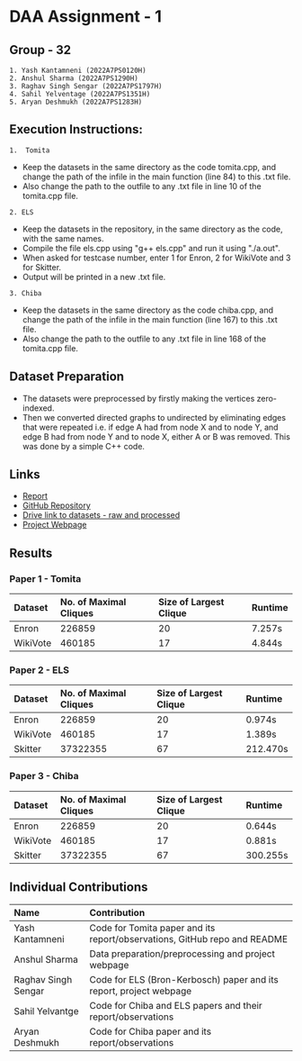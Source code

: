 
# DAA Assignment - 1
## Group - 32

    1. Yash Kantamneni (2022A7PS0120H)
    2. Anshul Sharma (2022A7PS1290H)
    3. Raghav Singh Sengar (2022A7PS1797H)
    4. Sahil Yelventage (2022A7PS1351H)
    5. Aryan Deshmukh (2022A7PS1283H)

## Execution Instructions:

`1.  Tomita`
- Keep the datasets in the same directory as the code tomita.cpp, and change the path of the infile in the main function (line 84) to this .txt file.
- Also change the path to the outfile to any .txt file in line 10 of the tomita.cpp file.

`2. ELS`
- Keep the datasets in the repository, in the same directory as the code, with the same names. 
- Compile the file els.cpp using "g++ els.cpp" and run it using "./a.out".
- When asked for testcase number, enter 1 for Enron, 2 for WikiVote and 3 for Skitter.
- Output will be printed in a new .txt file.

`3. Chiba`
- Keep the datasets in the same directory as the code chiba.cpp, and change the path of the infile in the main function (line 167) to this .txt file.
- Also change the path to the outfile to any .txt file in line 168 of the tomita.cpp file.

## Dataset Preparation

- The datasets were preprocessed by firstly making the vertices zero-indexed.
- Then we converted directed graphs to undirected by eliminating edges that were repeated i.e. if edge A had from node X and to node Y, and edge B had from node Y and to node X, either A or B was removed. This was done by a simple C++ code.

## Links

- [Report](https://drive.google.com/file/d/1tlA4FisdCrfhHJnxJ_BA4jFEstDXAeps/view?usp=sharing)
- [GitHub Repository](https://github.com/yashk3204/Design-And-Analysis-Of-Algorithms-Project-1)
- [Drive link to datasets - raw and processed](https://drive.google.com/drive/folders/1-4az2Kc6ZPhNIgaqevhy0AFzrFek0PMV?usp=sharing)
- [Project Webpage]()

## Results

### Paper 1 - Tomita
| Dataset | No. of Maximal Cliques | Size of Largest Clique | Runtime |
| :-------- | :------- | :------------------------- | :---------- |
| Enron | 226859 | 20 | 7.257s |
| WikiVote | 460185 | 17 | 4.844s |

### Paper 2 - ELS
| Dataset | No. of Maximal Cliques | Size of Largest Clique | Runtime |
| :-------- | :------- | :------------------------- | :---------- |
| Enron | 226859 | 20 | 0.974s |
| WikiVote | 460185 | 17 | 1.389s |
| Skitter | 37322355 | 67 | 212.470s |

### Paper 3 - Chiba
| Dataset | No. of Maximal Cliques | Size of Largest Clique | Runtime |
| :-------- | :------- | :------------------------- | :---------- |
| Enron | 226859 | 20 | 0.644s |
| WikiVote | 460185 | 17 | 0.881s |
| Skitter | 37322355 | 67 | 300.255s |

## Individual Contributions

| Name | Contribution |
| :-------- | :------- |
| Yash Kantamneni | Code for Tomita paper and its report/observations, GitHub repo and README |
| Anshul Sharma | Data preparation/preprocessing and project webpage |
| Raghav Singh Sengar | Code for ELS (Bron-Kerbosch) paper and its report, project webpage |
| Sahil Yelvantge | Code for Chiba and ELS papers and their report/observations |
| Aryan Deshmukh | Code for Chiba paper and its report/observations |